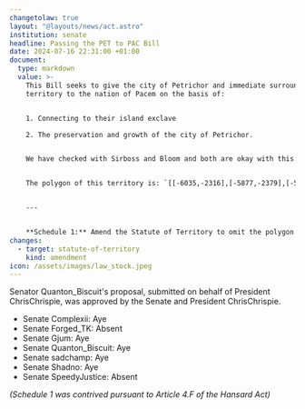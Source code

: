 ```yaml
---
changetolaw: true
layout: "@layouts/news/act.astro"
institution: senate
headline: Passing the PET to PAC Bill
date: 2024-07-16 22:31:00 +01:00
document:
  type: markdown
  value: >-
    This Bill seeks to give the city of Petrichor and immediate surrounding
    territory to the nation of Pacem on the basis of: 


    1. Connecting to their island exclave 

    2. The preservation and growth of the city of Petrichor. 


    We have checked with Sirboss and Bloom and both are okay with this.


    The polygon of this territory is: `[[-6035,-2316],[-5877,-2379],[-5843,-2352],[-5808,-2336],[-5723,-2248],[-5723,-2196],[-5761,-2151],[-5764,-1984],[-5840,-1844],[-5884,-1858],[-5909,-1895],[-5936,-1924],[-5984,-1929],[-5983,-2168],[-5992,-2227],[-6015,-2256],[-6030,-2291]]`


    ---


    **Schedule 1:** Amend the Statute of Territory to omit the polygon for Petrichor City.
changes:
  - target: statute-of-territory
    kind: amendment
icon: /assets/images/law_stock.jpeg
---
```

Senator Quanton_Biscuit's proposal, submitted on behalf of President ChrisChrispie, was approved by the Senate and President ChrisChrispie.<!--more-->

- Senate Complexii: Aye
- Senate Forged_TK: Absent
- Senate Gjum: Aye
- Senate Quanton_Biscuit: Aye
- Senate sadchamp: Aye
- Senate Shadno: Aye
- Senate SpeedyJustice: Absent

*(Schedule 1 was contrived pursuant to Article 4.F of the Hansard Act)*
